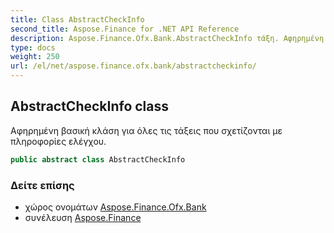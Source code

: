 ```yaml
---
title: Class AbstractCheckInfo
second_title: Aspose.Finance for .NET API Reference
description: Aspose.Finance.Ofx.Bank.AbstractCheckInfo τάξη. Αφηρημένη βασική κλάση για όλες τις τάξεις που σχετίζονται με πληροφορίες ελέγχου.
type: docs
weight: 250
url: /el/net/aspose.finance.ofx.bank/abstractcheckinfo/
---
```

## AbstractCheckInfo class

Αφηρημένη βασική κλάση για όλες τις τάξεις που σχετίζονται με πληροφορίες ελέγχου.

```csharp
public abstract class AbstractCheckInfo
```

### Δείτε επίσης

* χώρος ονομάτων [Aspose.Finance.Ofx.Bank](../../aspose.finance.ofx.bank/)
* συνέλευση [Aspose.Finance](../../)


